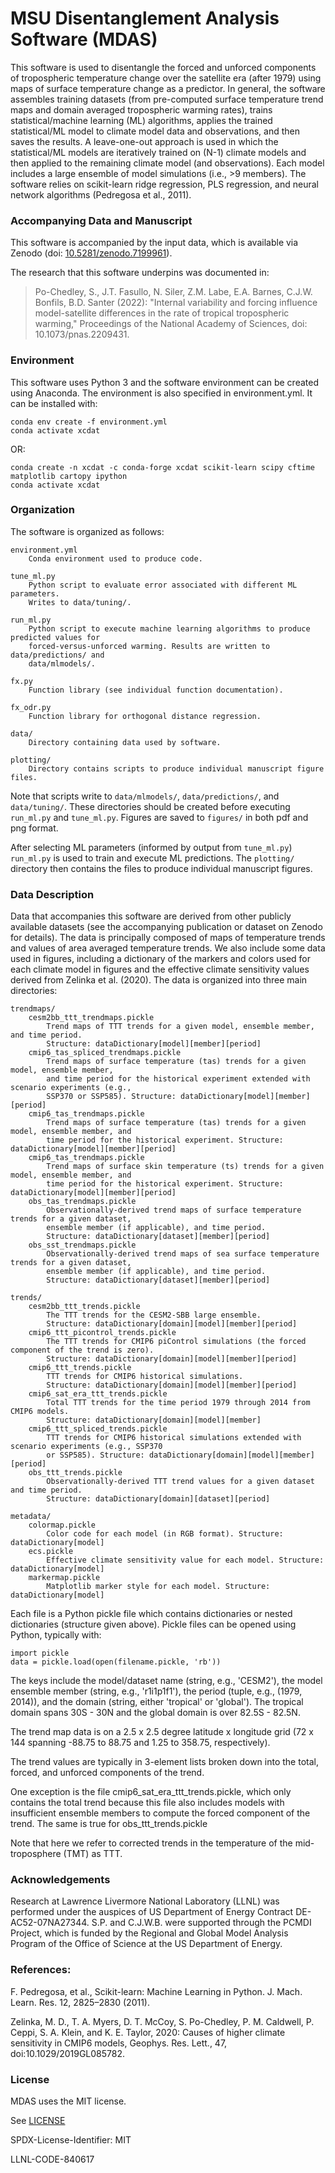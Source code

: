 # MSU Disentanglement Analysis Software (MDAS)

This software is used to disentangle the forced and unforced components of tropospheric temperature change over the satellite era (after 1979) using maps of surface temperature change as a predictor. In general, the software assembles training datasets (from pre-computed surface temperature trend maps and domain averaged tropospheric warming rates), trains statistical/machine learning (ML) algorithms, applies the trained statistical/ML model to climate model data and observations, and then saves the results. A leave-one-out approach is used in which the statistical/ML models are iteratively trained on (N-1) climate models and then applied to the remaining climate model (and observations). Each model includes a large ensemble of model simulations (i.e., >9 members). The software relies on scikit-learn ridge regression, PLS regression, and neural network algorithms (Pedregosa et al., 2011). 

### Accompanying Data and Manuscript

This software is accompanied by the input data, which is available via Zenodo (doi: [10.5281/zenodo.7199961](https://zenodo.org/record/7199961)). 

The research that this software underpins was documented in:

> Po-Chedley, S., J.T. Fasullo, N. Siler, Z.M. Labe, E.A. Barnes, C.J.W. Bonfils, B.D. Santer (2022): "Internal variability and forcing influence model-satellite differences in the rate of tropical tropospheric warming," Proceedings of the National Academy of Sciences, doi: 10.1073/pnas.2209431.

### Environment

This software uses Python 3 and the software environment can be created using Anaconda. The environment is also specified in environment.yml. It can be installed with:

```
conda env create -f environment.yml
conda activate xcdat
```

OR: 

```
conda create -n xcdat -c conda-forge xcdat scikit-learn scipy cftime matplotlib cartopy ipython
conda activate xcdat
```

### Organization

The software is organized as follows:
    
    environment.yml
        Conda environment used to produce code.

    tune_ml.py
        Python script to evaluate error associated with different ML parameters.
        Writes to data/tuning/.

    run_ml.py
        Python script to execute machine learning algorithms to produce predicted values for 
        forced-versus-unforced warming. Results are written to data/predictions/ and
        data/mlmodels/.

    fx.py
        Function library (see individual function documentation).

    fx_odr.py
        Function library for orthogonal distance regression.

    data/
        Directory containing data used by software.

    plotting/
        Directory contains scripts to produce individual manuscript figure files.

Note that scripts write to `data/mlmodels/`, `data/predictions/`, and `data/tuning/`. These directories should be created
before executing `run_ml.py` and `tune_ml.py`. Figures are saved to `figures/` in both pdf and png format.

After selecting ML parameters (informed by output from `tune_ml.py`) `run_ml.py` is used to train and execute ML predictions.
The `plotting/` directory then contains the files to produce individual manuscript figures.

### Data Description

Data that accompanies this software are derived from other publicly available datasets (see the accompanying publication or dataset on Zenodo for details). The data is principally composed of maps of temperature trends and values of area averaged temperature trends. We also include some data used in figures, including a dictionary of the markers and colors used for each climate model in figures and the effective climate sensitivity values derived from Zelinka et al. (2020). The data is organized into three main directories:

    trendmaps/
        cesm2bb_ttt_trendmaps.pickle
            Trend maps of TTT trends for a given model, ensemble member, and time period. 
            Structure: dataDictionary[model][member][period]
        cmip6_tas_spliced_trendmaps.pickle
            Trend maps of surface temperature (tas) trends for a given model, ensemble member,
            and time period for the historical experiment extended with scenario experiments (e.g.,
            SSP370 or SSP585). Structure: dataDictionary[model][member][period]
        cmip6_tas_trendmaps.pickle
            Trend maps of surface temperature (tas) trends for a given model, ensemble member, and
            time period for the historical experiment. Structure: dataDictionary[model][member][period]
        cmip6_tas_trendmaps.pickle
            Trend maps of surface skin temperature (ts) trends for a given model, ensemble member, and
            time period for the historical experiment. Structure: dataDictionary[model][member][period]
        obs_tas_trendmaps.pickle
            Observationally-derived trend maps of surface temperature trends for a given dataset,
            ensemble member (if applicable), and time period. 
            Structure: dataDictionary[dataset][member][period]
        obs_sst_trendmaps.pickle
            Observationally-derived trend maps of sea surface temperature trends for a given dataset,
            ensemble member (if applicable), and time period.
            Structure: dataDictionary[dataset][member][period]

    trends/
        cesm2bb_ttt_trends.pickle
            The TTT trends for the CESM2-SBB large ensemble.
            Structure: dataDictionary[domain][model][member][period]
        cmip6_ttt_picontrol_trends.pickle 
            The TTT trends for CMIP6 piControl simulations (the forced component of the trend is zero).
            Structure: dataDictionary[domain][model][member][period]
        cmip6_ttt_trends.pickle
            TTT trends for CMIP6 historical simulations.
            Structure: dataDictionary[domain][model][member][period]
        cmip6_sat_era_ttt_trends.pickle
            Total TTT trends for the time period 1979 through 2014 from CMIP6 models. 
            Structure: dataDictionary[domain][model][member]
        cmip6_ttt_spliced_trends.pickle
            TTT trends for CMIP6 historical simulations extended with scenario experiments (e.g., SSP370
            or SSP585). Structure: dataDictionary[domain][model][member][period]
        obs_ttt_trends.pickle
            Observationally-derived TTT trend values for a given dataset and time period. 
            Structure: dataDictionary[domain][dataset][period]

    metadata/
        colormap.pickle
            Color code for each model (in RGB format). Structure: dataDictionary[model]
        ecs.pickle
            Effective climate sensitivity value for each model. Structure: dataDictionary[model]
        markermap.pickle
            Matplotlib marker style for each model. Structure: dataDictionary[model]

Each file is a Python pickle file which contains dictionaries or nested dictionaries (structure given above). Pickle files can be opened using Python, typically with:
    
    import pickle
    data = pickle.load(open(filename.pickle, 'rb'))

The keys include the model/dataset name (string, e.g., 'CESM2'), the model ensemble member (string, e.g., 'r1i1p1f1'), the period (tuple, e.g., (1979, 2014)), and the domain (string, either 'tropical' or 'global'). The tropical domain spans 30S - 30N and the global domain is over 82.5S - 82.5N. 

The trend map data is on a 2.5 x 2.5 degree latitude x longitude grid (72 x 144 spanning -88.75 to 88.75 and 1.25 to 358.75, respectively). 

The trend values are typically in 3-element lists broken down into the total, forced, and unforced components of the trend. 

One exception is the file cmip6_sat_era_ttt_trends.pickle, which only contains the total trend because this file also includes models with insufficient ensemble members to compute the forced component of the trend. The same is true for obs_ttt_trends.pickle

Note that here we refer to corrected trends in the temperature of the mid-troposphere (TMT) as TTT.

### Acknowledgements

Research at Lawrence Livermore National Laboratory (LLNL) was performed under the auspices of US Department of Energy Contract DE-AC52-07NA27344. S.P. and C.J.W.B. were supported through the PCMDI Project, which is funded by the Regional and Global Model Analysis Program of the Office of Science at the US Department of Energy. 

### References:

F. Pedregosa, et al., Scikit-learn: Machine Learning in Python. J. Mach. Learn. Res. 12, 2825–2830 (2011).

Zelinka, M. D., T. A. Myers, D. T. McCoy, S. Po-Chedley, P. M. Caldwell, P. Ceppi, S. A. Klein, and K. E. Taylor, 2020: Causes of higher climate sensitivity in CMIP6 models, Geophys. Res. Lett., 47, doi:10.1029/2019GL085782.

### License

MDAS uses the MIT license.

See [LICENSE](https://github.com/LLNL/MDAS/blob/main/LICENSE)

SPDX-License-Identifier: MIT

LLNL-CODE-840617

